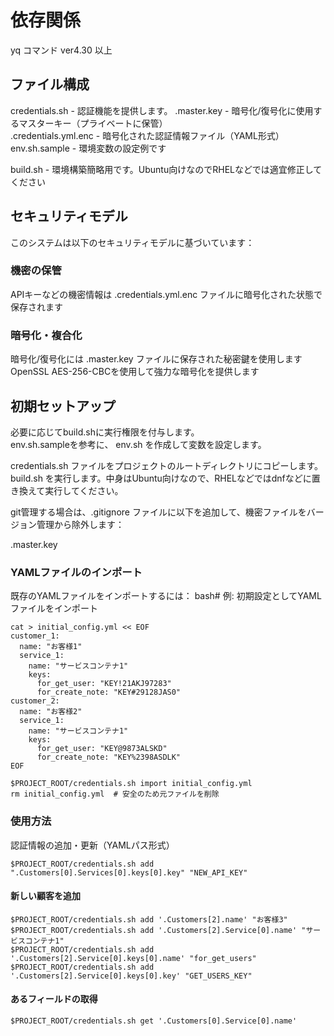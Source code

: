 # 依存関係  

yq コマンド ver4.30 以上

## ファイル構成  

credentials.sh - 認証機能を提供します。
.master.key - 暗号化/復号化に使用するマスターキー（プライベートに保管）  
.credentials.yml.enc - 暗号化された認証情報ファイル（YAML形式）
env.sh.sample - 環境変数の設定例です

build.sh - 環境構築簡略用です。Ubuntu向けなのでRHELなどでは適宜修正してください    

## セキュリティモデル  

このシステムは以下のセキュリティモデルに基づいています：  

### 機密の保管  

APIキーなどの機密情報は .credentials.yml.enc ファイルに暗号化された状態で保存されます  

### 暗号化・複合化  

暗号化/復号化には .master.key ファイルに保存された秘密鍵を使用します  
OpenSSL AES-256-CBCを使用して強力な暗号化を提供します  

## 初期セットアップ  

必要に応じてbuild.shに実行権限を付与します。  
env.sh.sampleを参考に、 env.sh を作成して変数を設定します。  

credentials.sh ファイルをプロジェクトのルートディレクトリにコピーします。  
build.sh を実行します。中身はUbuntu向けなので、RHELなどではdnfなどに置き換えて実行してください。    

git管理する場合は、.gitignore ファイルに以下を追加して、機密ファイルをバージョン管理から除外します：

.master.key

### YAMLファイルのインポート  

既存のYAMLファイルをインポートするには：
bash# 例: 初期設定としてYAMLファイルをインポート

```shell
cat > initial_config.yml << EOF
customer_1:
  name: "お客様1"
  service_1:
    name: "サービスコンテナ1"
    keys:
      for_get_user: "KEY!21AKJ97283"
      for_create_note: "KEY#29128JAS0"
customer_2:
  name: "お客様2"
  service_1:
    name: "サービスコンテナ1"
    keys:
      for_get_user: "KEY@9873ALSKD"
      for_create_note: "KEY%2398ASDLK"
EOF
```

```shell
$PROJECT_ROOT/credentials.sh import initial_config.yml
rm initial_config.yml  # 安全のため元ファイルを削除
```

### 使用方法  

認証情報の追加・更新（YAMLパス形式）
```
$PROJECT_ROOT/credentials.sh add ".Customers[0].Services[0].keys[0].key" "NEW_API_KEY"
```

#### 新しい顧客を追加  

```shell
$PROJECT_ROOT/credentials.sh add '.Customers[2].name' "お客様3"
$PROJECT_ROOT/credentials.sh add '.Customers[2].Service[0].name' "サービスコンテナ1"
$PROJECT_ROOT/credentials.sh add '.Customers[2].Service[0].keys[0].name' "for_get_users"
$PROJECT_ROOT/credentials.sh add '.Customers[2].Service[0].keys[0].key' "GET_USERS_KEY"
```

#### あるフィールドの取得  
```shell
$PROJECT_ROOT/credentials.sh get '.Customers[0].Service[0].name'
```
